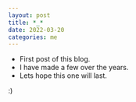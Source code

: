 ```yaml
---
layout: post
title: *_*
date: 2022-03-20
categories: me
---
```


- First post of this blog.
- I have made a few over the years.
- Lets hope this one will last.

:)
